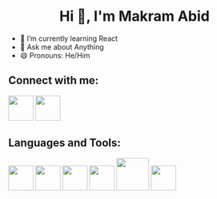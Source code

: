 <h1 align="center">Hi 👋, I'm Makram Abid</h1>

<ul>
	<li>🌱 I’m currently learning React</li>
	<li>💬 Ask me about Anything</li>
	<li>😄 Pronouns: He/Him</li>
</ul>

<h2>Connect with me:</h2>
<a href="https://twitter.com/M4kramAbd"><img width="50px" src="https://cdn4.iconfinder.com/data/icons/social-media-icons-the-circle-set/48/twitter_circle-512.png"></a>
<a href="https://www.linkedin.com/in/makram-abid-176618224/"><img width="50px" src="https://upload.wikimedia.org/wikipedia/commons/thumb/f/f8/LinkedIn_icon_circle.svg/2048px-LinkedIn_icon_circle.svg.png"></a>

<h2>Languages and Tools:</h2>
<a href="https://www.python.org/"><img width="50px" src="https://upload.wikimedia.org/wikipedia/commons/thumb/c/c3/Python-logo-notext.svg/2048px-Python-logo-notext.svg.png"></a>
<a href="https://developer.mozilla.org/en-US/docs/Web/HTML"><img width="50px" src="https://cdn-icons-png.flaticon.com/512/732/732212.png"></a>
<a href="https://www.w3schools.com/css/css_intro.asp"><img width="50px" src="https://upload.wikimedia.org/wikipedia/commons/thumb/6/62/CSS3_logo.svg/2048px-CSS3_logo.svg.png"></a>
<a href="https://www.javascript.com/"><img width="50px" src="https://www.seekpng.com/png/full/80-803501_javascript-logo-logo-de-java-script-png.png"></a>
<a href="https://getbootstrap.com/"><img width="65px" src="https://getbootstrap.com/docs/5.2/assets/brand/bootstrap-logo-shadow.png"></a>
<a href="https://www.mysql.com/"><img width="50px" src="http://pngimg.com/uploads/mysql/mysql_PNG23.png"></a>


<!--
**M4kram/M4kram** is a ✨ _special_ ✨ repository because its `README.md` (this file) appears on your GitHub profile.

Here are some ideas to get you started:

- 🔭 I’m currently working on ...
- 🌱 I’m currently learning ...
- 👯 I’m looking to collaborate on ...
- 🤔 I’m looking for help with ...
- 💬 Ask me about ...
- 📫 How to reach me: ...
- 😄 Pronouns: ...
- ⚡ Fun fact: ...
-->
